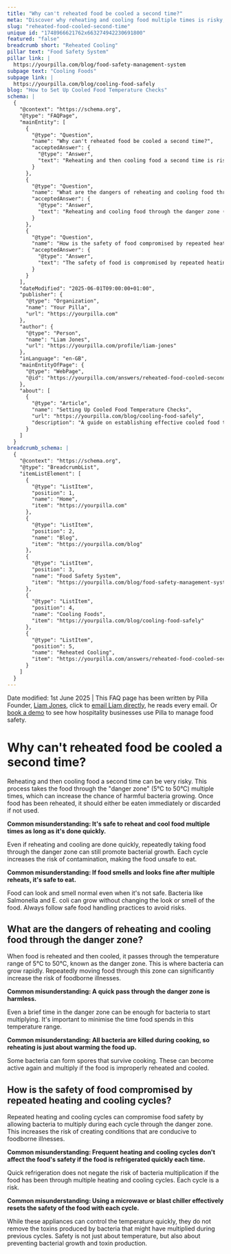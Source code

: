 ```yaml
---
title: "Why can't reheated food be cooled a second time?"
meta: "Discover why reheating and cooling food multiple times is risky, increasing the likelihood of bacterial growth and foodborne illnesses."
slug: "reheated-food-cooled-second-time"
unique id: "1748966621762x663274942230691800"
featured: "false"
breadcrumb short: "Reheated Cooling"
pillar text: "Food Safety System"
pillar link: |
  https://yourpilla.com/blog/food-safety-management-system
subpage text: "Cooling Foods"
subpage link: |
  https://yourpilla.com/blog/cooling-food-safely
blog: "How to Set Up Cooled Food Temperature Checks"
schema: |
  {
    "@context": "https://schema.org",
    "@type": "FAQPage",
    "mainEntity": [
      {
        "@type": "Question",
        "name": "Why can't reheated food be cooled a second time?",
        "acceptedAnswer": {
          "@type": "Answer",
          "text": "Reheating and then cooling food a second time is risky because it exposes the food to the danger zone between 5°C and 50°C multiple times, significantly increasing the likelihood of harmful bacterial growth. Once food is reheated, it should be consumed immediately or disposed of if not used."
        }
      },
      {
        "@type": "Question",
        "name": "What are the dangers of reheating and cooling food through the danger zone?",
        "acceptedAnswer": {
          "@type": "Answer",
          "text": "Reheating and cooling food through the danger zone (5°C to 50°C) poses significant risks. Each passage through this temperature range allows bacteria to multiply rapidly, greatly enhancing the risk of foodborne illnesses."
        }
      },
      {
        "@type": "Question",
        "name": "How is the safety of food compromised by repeated heating and cooling cycles?",
        "acceptedAnswer": {
          "@type": "Answer",
          "text": "The safety of food is compromised by repeated heating and cooling cycles as each cycle increases the potential for bacterial growth and toxin production. Even quick refrigeration after each cycle cannot mitigate the risks associated with multiple cycles through the danger zone."
        }
      }
    ],
    "dateModified": "2025-06-01T09:00:00+01:00",
    "publisher": {
      "@type": "Organization",
      "name": "Your Pilla",
      "url": "https://yourpilla.com"
    },
    "author": {
      "@type": "Person",
      "name": "Liam Jones",
      "url": "https://yourpilla.com/profile/liam-jones"
    },
    "inLanguage": "en-GB",
    "mainEntityOfPage": {
      "@type": "WebPage",
      "@id": "https://yourpilla.com/answers/reheated-food-cooled-second-time"
    },
    "about": [
      {
        "@type": "Article",
        "name": "Setting Up Cooled Food Temperature Checks",
        "url": "https://yourpilla.com/blog/cooling-food-safely",
        "description": "A guide on establishing effective cooled food temperature checks to ensure food safety throughout the cooling process."
      }
    ]
  }
breadcrumb_schema: |
  {
    "@context": "https://schema.org",
    "@type": "BreadcrumbList",
    "itemListElement": [
      {
        "@type": "ListItem",
        "position": 1,
        "name": "Home",
        "item": "https://yourpilla.com"
      },
      {
        "@type": "ListItem",
        "position": 2,
        "name": "Blog",
        "item": "https://yourpilla.com/blog"
      },
      {
        "@type": "ListItem",
        "position": 3,
        "name": "Food Safety System",
        "item": "https://yourpilla.com/blog/food-safety-management-system"
      },
      {
        "@type": "ListItem",
        "position": 4,
        "name": "Cooling Foods",
        "item": "https://yourpilla.com/blog/cooling-food-safely"
      },
      {
        "@type": "ListItem",
        "position": 5,
        "name": "Reheated Cooling",
        "item": "https://yourpilla.com/answers/reheated-food-cooled-second-time"
      }
    ]
  }
---
```


Date modified: 1st June 2025 | This FAQ page has been written by Pilla Founder, [Liam Jones](https://yourpilla.com/profile/liam-jones), click to [email Liam directly](https://mailto:liam@yourpilla.com/), he reads every email. Or [book a demo](https://calendly.com/pilla/demo) to see how hospitality businesses use Pilla to manage food safety.

# Why can't reheated food be cooled a second time?

Reheating and then cooling food a second time can be very risky. This process takes the food through the "danger zone" (5°C to 50°C) multiple times, which can increase the chance of harmful bacteria growing. Once food has been reheated, it should either be eaten immediately or discarded if not used.

**Common misunderstanding: It's safe to reheat and cool food multiple times as long as it's done quickly.**

Even if reheating and cooling are done quickly, repeatedly taking food through the danger zone can still promote bacterial growth. Each cycle increases the risk of contamination, making the food unsafe to eat.

**Common misunderstanding: If food smells and looks fine after multiple reheats, it's safe to eat.**

Food can look and smell normal even when it's not safe. Bacteria like Salmonella and E. coli can grow without changing the look or smell of the food. Always follow safe food handling practices to avoid risks.

## What are the dangers of reheating and cooling food through the danger zone?

When food is reheated and then cooled, it passes through the temperature range of 5°C to 50°C, known as the danger zone. This is where bacteria can grow rapidly. Repeatedly moving food through this zone can significantly increase the risk of foodborne illnesses.

**Common misunderstanding: A quick pass through the danger zone is harmless.**

Even a brief time in the danger zone can be enough for bacteria to start multiplying. It's important to minimise the time food spends in this temperature range.

**Common misunderstanding: All bacteria are killed during cooking, so reheating is just about warming the food up.**

Some bacteria can form spores that survive cooking. These can become active again and multiply if the food is improperly reheated and cooled.

## How is the safety of food compromised by repeated heating and cooling cycles?

Repeated heating and cooling cycles can compromise food safety by allowing bacteria to multiply during each cycle through the danger zone. This increases the risk of creating conditions that are conducive to foodborne illnesses.

**Common misunderstanding: Frequent heating and cooling cycles don't affect the food's safety if the food is refrigerated quickly each time.**

Quick refrigeration does not negate the risk of bacteria multiplication if the food has been through multiple heating and cooling cycles. Each cycle is a risk.

**Common misunderstanding: Using a microwave or blast chiller effectively resets the safety of the food with each cycle.**

While these appliances can control the temperature quickly, they do not remove the toxins produced by bacteria that might have multiplied during previous cycles. Safety is not just about temperature, but also about preventing bacterial growth and toxin production.